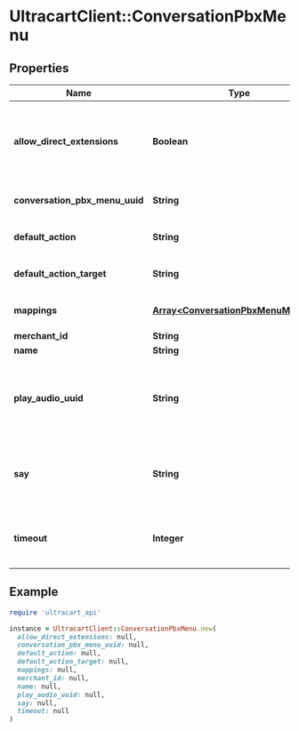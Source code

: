 # UltracartClient::ConversationPbxMenu

## Properties

| Name | Type | Description | Notes |
| ---- | ---- | ----------- | ----- |
| **allow_direct_extensions** | **Boolean** | If true, the customer is allowed to input direct extensions within this menu | [optional] |
| **conversation_pbx_menu_uuid** | **String** | Conversation Pbx Menu UUID | [optional] |
| **default_action** | **String** | The default action for this menu | [optional] |
| **default_action_target** | **String** | The default action target for this menu | [optional] |
| **mappings** | [**Array&lt;ConversationPbxMenuMapping&gt;**](ConversationPbxMenuMapping.md) | Action mappings for this menu | [optional] |
| **merchant_id** | **String** | Merchant Id | [optional] |
| **name** | **String** | Menu name | [optional] |
| **play_audio_uuid** | **String** | An optional audio clip that plays when a customer enters this menu | [optional] |
| **say** | **String** | An optional saying that plays when a customer enters this menu | [optional] |
| **timeout** | **Integer** | The idle seconds before this menu times out | [optional] |

## Example

```ruby
require 'ultracart_api'

instance = UltracartClient::ConversationPbxMenu.new(
  allow_direct_extensions: null,
  conversation_pbx_menu_uuid: null,
  default_action: null,
  default_action_target: null,
  mappings: null,
  merchant_id: null,
  name: null,
  play_audio_uuid: null,
  say: null,
  timeout: null
)
```

